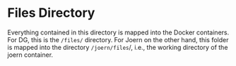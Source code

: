 # Files Directory

Everything contained in this directory is mapped into the Docker
containers. For DG, this is the `/files/` directory. For Joern on the
other hand, this folder is mapped into the directory `/joern/files`/,
i.e., the working directory of the joern container.
